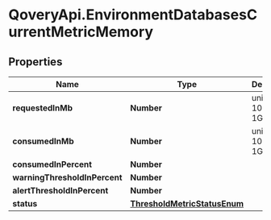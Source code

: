 # QoveryApi.EnvironmentDatabasesCurrentMetricMemory

## Properties

Name | Type | Description | Notes
------------ | ------------- | ------------- | -------------
**requestedInMb** | **Number** | unit is MB. 1024 MB &#x3D; 1GB | [optional] 
**consumedInMb** | **Number** | unit is MB. 1024 MB &#x3D; 1GB | [optional] 
**consumedInPercent** | **Number** |  | [optional] 
**warningThresholdInPercent** | **Number** |  | [optional] 
**alertThresholdInPercent** | **Number** |  | [optional] 
**status** | [**ThresholdMetricStatusEnum**](ThresholdMetricStatusEnum.md) |  | [optional] 


